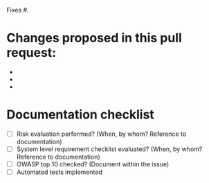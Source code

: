 Fixes #.

# Changes proposed in this pull request: 
- 
- 
- 

# Documentation checklist
- [ ] Risk evaluation performed? (When, by whom? Reference to documentation)
- [ ] System level requirement checklist evaluated? (When, by whom? Reference to documentation)
- [ ] OWASP top 10 checked? (Document within the issue)
- [ ] Automated tests implemented
